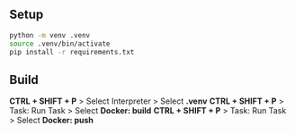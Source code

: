 ## Setup

```bash
python -m venv .venv
source .venv/bin/activate 
pip install -r requirements.txt
```

## Build

**CTRL + SHIFT + P** > Select Interpreter > Select **.venv**
**CTRL + SHIFT + P** > Task: Run Task > Select **Docker: build**
**CTRL + SHIFT + P** > Task: Run Task > Select **Docker: push**
